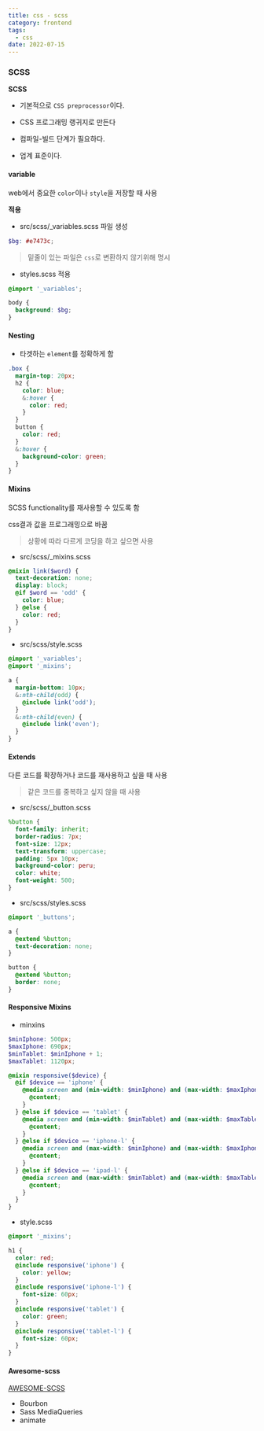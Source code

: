 ```yaml
---
title: css - scss
category: frontend
tags:
  - css
date: 2022-07-15
---
```


### SCSS

**SCSS**

- 기본적으로 `CSS preprocessor`이다.

- CSS 프로그래밍 랭귀지로 만든다

- 컴파일-빌드 단계가 필요하다.
- 업계 표준이다.

#### variable

web에서 중요한 `color`이나 `style`을 저장할 때 사용

**적용**

- src/scss/\_variables.scss 파일 생성

```scss
$bg: #e7473c;
```

> 밑줄이 있는 파일은 `css`로 변환하지 않기위해 명시

- styles.scss 적용

```scss
@import '_variables';

body {
  background: $bg;
}
```

#### Nesting

- 타겟하는 `element`를 정확하게 함

```scss
.box {
  margin-top: 20px;
  h2 {
    color: blue;
    &:hover {
      color: red;
    }
  }
  button {
    color: red;
  }
  &:hover {
    background-color: green;
  }
}
```

#### Mixins

SCSS functionality를 재사용할 수 있도록 함

css결과 값을 프로그래밍으로 바꿈

> 상황에 따라 다르게 코딩을 하고 싶으면 사용

- src/scss/\_mixins.scss

```scss
@mixin link($word) {
  text-decoration: none;
  display: block;
  @if $word == 'odd' {
    color: blue;
  } @else {
    color: red;
  }
}
```

- src/scss/style.scss

```scss
@import '_variables';
@import '_mixins';

a {
  margin-bottom: 10px;
  &:nth-child(odd) {
    @include link('odd');
  }
  &:nth-child(even) {
    @include link('even');
  }
}
```

#### Extends

다른 코드를 확장하거나 코드를 재사용하고 싶을 때 사용

> 같은 코드를 중복하고 싶지 않을 때 사용

- src/scss/\_button.scss

```scss
%button {
  font-family: inherit;
  border-radius: 7px;
  font-size: 12px;
  text-transform: uppercase;
  padding: 5px 10px;
  background-color: peru;
  color: white;
  font-weight: 500;
}
```

- src/scss/styles.scss

```scss
@import '_buttons';

a {
  @extend %button;
  text-decoration: none;
}

button {
  @extend %button;
  border: none;
}
```

#### Responsive Mixins

- minxins

```scss
$minIphone: 500px;
$maxIphone: 690px;
$minTablet: $minIphone + 1;
$maxTablet: 1120px;

@mixin responsive($device) {
  @if $device == 'iphone' {
    @media screen and (min-width: $minIphone) and (max-width: $maxIphone) {
      @content;
    }
  } @else if $device == 'tablet' {
    @media screen and (min-width: $minTablet) and (max-width: $maxTablet) {
      @content;
    }
  } @else if $device == 'iphone-l' {
    @media screen and (max-width: $minIphone) and (max-width: $maxIphone) and (orientation: landscape) {
      @content;
    }
  } @else if $device == 'ipad-l' {
    @media screen and (max-width: $minTablet) and (max-width: $maxTablet) and (orientation: landscape) {
      @content;
    }
  }
}
```

- style.scss

```scss
@import '_mixins';

h1 {
  color: red;
  @include responsive('iphone') {
    color: yellow;
  }
  @include responsive('iphone-l') {
    font-size: 60px;
  }
  @include responsive('tablet') {
    color: green;
  }
  @include responsive('tablet-l') {
    font-size: 60px;
  }
}
```

#### Awesome-scss

[AWESOME-SCSS](https://github.com/colourgarden/awesome-scss)

- Bourbon
- Sass MediaQueries
- animate
